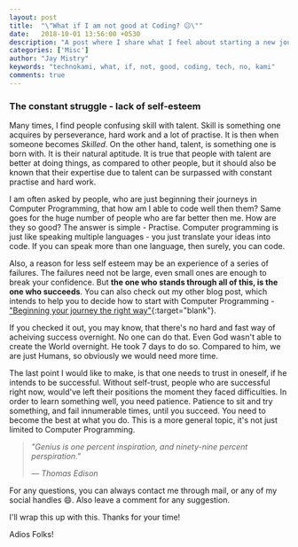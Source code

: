 ```yaml
---
layout: post
title:  "\"What if I am not good at Coding? 😕\""
date:   2018-10-01 13:56:00 +0530
description: "A post where I share what I feel about starting a new journey on learning something."
categories: ['Misc']
author: "Jay Mistry"
keywords: "technokami, what, if, not, good, coding, tech, no, kami"
comments: true
---
```


### The constant struggle - lack of self-esteem
Many times, I find people confusing skill with talent. Skill is something one acquires by perseverance, hard work and a lot of practise. It is then when someone becomes _Skilled_. On the other hand, talent, is something one is born with. It is their natural aptitude. It is true that people with talent are better at doing things, as compared to other people, but it should also be known that their expertise due to talent can be surpassed with constant practise and hard work.

I am often asked by people, who are just beginning their journeys in Computer Programming, that how am I able to code well then them? Same goes for the huge number of people who are far better then me. How are they so good? The answer is simple - Practise. Computer programming is just like speaking multiple languages - you just translate your ideas into code. If you can speak more than one language, then surely, you can code. 

Also, a reason for less self esteem may be an experience of a series of failures. The failures need not be large, even small ones are enough to break your confidence. But **the one who stands through all of this, is the one who succeeds**. You can also check out my other blog post, which intends to help you to decide how to start with Computer Programming - ["Beginning your journey the right way"](/learn/coding/2018/09/04/beginning-your-journey-the-right-way.html){:target="blank"}.

If you checked it out, you may know, that there's no hard and fast way of acheiving success overnight. No one can do that. Even God wasn't able to create the World overnight. He took 7 days to do so. Compared to him, we are just Humans, so obviously we would need more time. 

The last point I would like to make, is that one needs to trust in oneself, if he intends to be successful. Without self-trust, people who are successful right now, would've left their positions the moment they faced difficulties. In order to learn something well, you need patience. Patience to sit and try something, and fail innumerable times, until you succeed. You need to become the best at what you do. This is a more general topic, it's not just limited to Computer Programming.

><i>"Genius is one percent inspiration, and ninety-nine percent perspiration."</i>
>
> &mdash; <cite>Thomas Edison</cite>

For any questions, you can always contact me through mail, or any of my social handles 😄. Also leave a comment for any suggestion.

I'll wrap this up with this. Thanks for your time!

Adios Folks!

